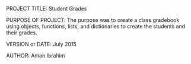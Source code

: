 PROJECT TITLE: Student Grades

PURPOSE OF PROJECT: The purpose was to create a class gradebook using objects, functions, lists, and dictionaries to create the students and their grades. 

VERSION or DATE: July 2015

AUTHOR: Aman Ibrahim
